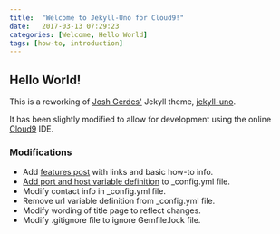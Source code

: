 ```yaml
---
title:  "Welcome to Jekyll-Uno for Cloud9!"
date:   2017-03-13 07:29:23
categories: [Welcome, Hello World]
tags: [how-to, introduction]
---
```


## Hello World!

This is a reworking of [Josh Gerdes'](https://github.com/joshgerdes) Jekyll theme, [jekyll-uno](https://github.com/joshgerdes/jekyll-uno).

It has been slightly modified to allow for development using the online [Cloud9](https://c9.io/) IDE.

### Modifications

* Add [features post](../features/) with links and basic how-to info.
* [Add port and host variable definition](../modify_for_cloud9/) to _config.yml file.
* Modify contact info in _config.yml file.
* Remove url variable definition from _config.yml file.
* Modify wording of title page to reflect changes. 
* Modify .gitignore file to ignore Gemfile.lock file.